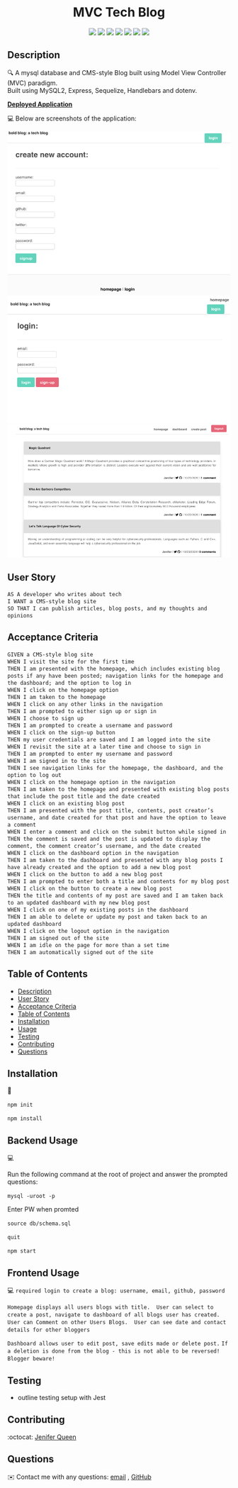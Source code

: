 <h1 align="center">MVC Tech Blog</h1>
  
<p align="center">
    <img src="https://img.shields.io/badge/javascript-yellow" />
    <img src="https://img.shields.io/badge/express-orange" />
    <img src="https://img.shields.io/badge/sequelize-blue"  />
    <img src="https://img.shields.io/badge/handlebars-red"  />
    <img src="https://img.shields.io/badge/mySQL-blue"  />
    <img src="https://img.shields.io/badge/dotenv-green" />
    <img src="https://img.shields.io/badge/license-MIT-purple.svg" />
</p>
   
## Description

🔍 A mysql database and CMS-style Blog built using Model View Controller (MVC) paradigm. 
  <br>Built using MySQL2, Express, Sequelize, Handlebars and dotenv.

**[Deployed Application](https://mvc-techblog.herokuapp.com/)**
  
💻 Below are screenshots of the application:
  
![create sign up: a tech blog](./public/stylesheets/images/create_acct.png)
![login: a tech blog](./public/stylesheets/images/login.png)
![homepage: a tech blog](./public/stylesheets/images/homepage.png)

## User Story

```
AS A developer who writes about tech
I WANT a CMS-style blog site
SO THAT I can publish articles, blog posts, and my thoughts and opinions
```

## Acceptance Criteria

```
GIVEN a CMS-style blog site
WHEN I visit the site for the first time
THEN I am presented with the homepage, which includes existing blog posts if any have been posted; navigation links for the homepage and the dashboard; and the option to log in
WHEN I click on the homepage option
THEN I am taken to the homepage
WHEN I click on any other links in the navigation
THEN I am prompted to either sign up or sign in
WHEN I choose to sign up
THEN I am prompted to create a username and password
WHEN I click on the sign-up button
THEN my user credentials are saved and I am logged into the site
WHEN I revisit the site at a later time and choose to sign in
THEN I am prompted to enter my username and password
WHEN I am signed in to the site
THEN I see navigation links for the homepage, the dashboard, and the option to log out
WHEN I click on the homepage option in the navigation
THEN I am taken to the homepage and presented with existing blog posts that include the post title and the date created
WHEN I click on an existing blog post
THEN I am presented with the post title, contents, post creator’s username, and date created for that post and have the option to leave a comment
WHEN I enter a comment and click on the submit button while signed in
THEN the comment is saved and the post is updated to display the comment, the comment creator’s username, and the date created
WHEN I click on the dashboard option in the navigation
THEN I am taken to the dashboard and presented with any blog posts I have already created and the option to add a new blog post
WHEN I click on the button to add a new blog post
THEN I am prompted to enter both a title and contents for my blog post
WHEN I click on the button to create a new blog post
THEN the title and contents of my post are saved and I am taken back to an updated dashboard with my new blog post
WHEN I click on one of my existing posts in the dashboard
THEN I am able to delete or update my post and taken back to an updated dashboard
WHEN I click on the logout option in the navigation
THEN I am signed out of the site
WHEN I am idle on the page for more than a set time
THEN I am automatically signed out of the site 
```
   
## Table of Contents
- [Description](#description)
- [User Story](#user-story)
- [Acceptance Criteria](#acceptance-criteria)
- [Table of Contents](#table-of-contents)
- [Installation](#installation)
- [Usage](#usage)
- [Testing](#testing)
- [Contributing](#contributing)
- [Questions](#questions)

## Installation
💾   
  
`npm init`

`npm install`
  
## Backend Usage
💻   
  
Run the following command at the root of  project and answer the prompted questions:

`mysql -uroot -p`

Enter PW when promted

`source db/schema.sql`

`quit`

`npm start`

## Frontend Usage
💻 
`required login to create a blog: username, email, github, password`

`Homepage displays all users blogs with title.  User can select to create a post, navigate to dashboard of all blogs user has created.  User can Comment on other Users Blogs.  User can see date and contact details for other bloggers  `

`Dashboard allows user to edit post, save edits made or delete post.`
`If a deletion is done from the blog - this is not able to be reversed! Blogger beware!`

## Testing
* outline testing setup with Jest

## Contributing
:octocat: [Jenifer Queen](https://github.com/queen-stack)

## Questions
✉️ Contact me with any questions: [email](mailto:jenf_queen@yahoo.com) , [GitHub](https://github.com/queen-stack)<br/>
